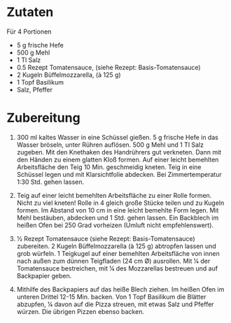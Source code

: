 # Zutaten
Für 4 Portionen

- 5 g frische Hefe
- 500 g Mehl
- 1 Tl Salz
- 0.5 Rezept Tomatensauce, (siehe Rezept: Basis-Tomatensauce)
- 2 Kugeln Büffelmozzarella, (à 125 g)
- 1 Topf Basilikum
- Salz, Pfeffer

# Zubereitung

1. 300 ml kaltes Wasser in eine Schüssel gießen. 5 g frische Hefe in das Wasser bröseln, unter Rühren auflösen. 500 g Mehl und 1 Tl Salz zugeben. Mit den Knethaken des Handrührers gut verkneten. Dann mit den Händen zu einem glatten Kloß formen. Auf einer leicht bemehlten Arbeitsfläche den Teig 10 Min. geschmeidig kneten. Teig in eine Schüssel legen und mit Klarsichtfolie abdecken. Bei Zimmertemperatur 1:30 Std. gehen lassen.

2. Teig auf einer leicht bemehlten Arbeitsfläche zu einer Rolle formen. Nicht zu viel kneten! Rolle in 4 gleich große Stücke teilen und zu Kugeln formen. Im Abstand von 10 cm in eine leicht bemehlte Form legen. Mit Mehl bestäuben, abdecken und 1 Std. gehen lassen. Ein Backblech im heißen Ofen bei 250 Grad vorheizen (Umluft nicht empfehlenswert).

3. 1⁄2 Rezept Tomatensauce (siehe Rezept: Basis-Tomatensauce) zubereiten. 2 Kugeln Büffelmozzarella (à 125 g) abtropfen lassen und grob würfeln. 1 Teigkugel auf einer bemehlten Arbeitsfläche von innen nach außen zum dünnen Teigfladen (24 cm Ø) ausrollen. Mit 1⁄4 der Tomatensauce bestreichen, mit 1⁄4 des Mozzarellas bestreuen und auf Backpapier geben.

4. Mithilfe des Backpapiers auf das heiße Blech ziehen. Im heißen Ofen im unteren Drittel 12-15 Min. backen. Von 1 Topf Basilikum die Blätter abzupfen, 1⁄4 davon auf die Pizza streuen, mit etwas Salz und Pfeffer würzen. Die übrigen Pizzen ebenso backen.